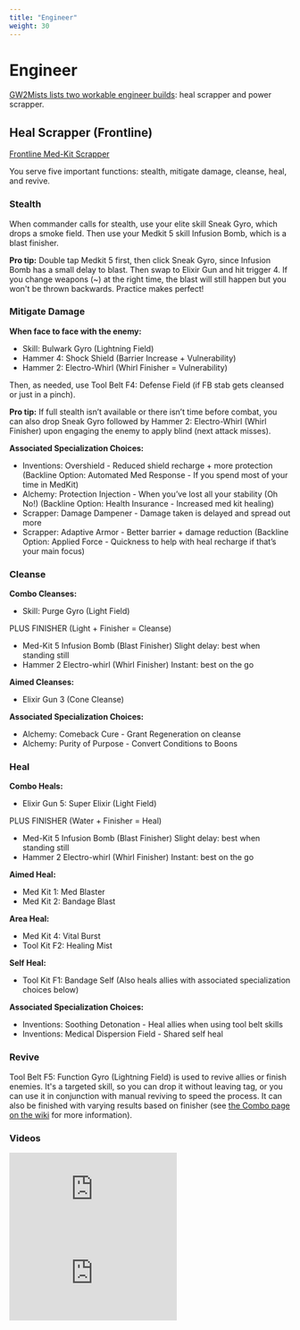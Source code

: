 ```yaml
---
title: "Engineer"
weight: 30
---
```


# Engineer

[GW2Mists lists two workable engineer builds](https://gw2mists.com/builds/engineer): heal scrapper and power scrapper.

## Heal Scrapper (Frontline)

[Frontline Med-Kit Scrapper](http://gw2skills.net/editor/?PeQAIlNUw8yZPMH2JeyTmtKA-zVJYjRBfZEUBUdC47hIAbgHA-w)

You serve five important functions: stealth, mitigate damage, cleanse, heal, and revive.

### Stealth

When commander calls for stealth, use your elite skill Sneak Gyro, which drops a smoke field. Then use your Medkit 5 skill Infusion Bomb, which is a blast finisher.

**Pro tip:** Double tap Medkit 5 first, then click Sneak Gyro, since Infusion Bomb has a small delay to blast. Then swap to Elixir Gun and hit trigger 4. If you change weapons (~) at the right time, the blast will still happen but you won't be thrown backwards. Practice makes perfect!

### Mitigate Damage

**When face to face with the enemy:**

* Skill: Bulwark Gyro (Lightning Field)
* Hammer 4: Shock Shield (Barrier Increase + Vulnerability)
* Hammer 2: Electro-Whirl (Whirl Finisher = Vulnerability)

Then, as needed, use Tool Belt F4: Defense Field (if FB stab gets cleansed or just in a pinch).

**Pro tip:** If full stealth isn’t available or there isn’t time before combat, you can also drop Sneak Gyro followed by Hammer 2: Electro-Whirl (Whirl Finisher) upon engaging the enemy to apply blind (next attack misses).

**Associated Specialization Choices:**

* Inventions: Overshield - Reduced shield recharge + more protection (Backline Option: Automated Med Response - If you spend most of your time in MedKit)
* Alchemy: Protection Injection - When you’ve lost all your stability (Oh No!) (Backline Option: Health Insurance - Increased med kit healing)
* Scrapper: Damage Dampener - Damage taken is delayed and spread out more
* Scrapper: Adaptive Armor - Better barrier + damage reduction (Backline Option: Applied Force - Quickness to help with heal recharge if that’s your main focus)

### Cleanse

**Combo Cleanses:**

* Skill: Purge Gyro (Light Field)

PLUS FINISHER (Light + Finisher = Cleanse)

* Med-Kit 5 Infusion Bomb (Blast Finisher) Slight delay: best when standing still
* Hammer 2 Electro-whirl (Whirl Finisher) Instant: best on the go

**Aimed Cleanses:**

* Elixir Gun 3 (Cone Cleanse)

**Associated Specialization Choices:**

* Alchemy: Comeback Cure - Grant Regeneration on cleanse
* Alchemy: Purity of Purpose - Convert Conditions to Boons

### Heal

**Combo Heals:**

* Elixir Gun 5: Super Elixir (Light Field)

PLUS FINISHER (Water + Finisher = Heal)

* Med-Kit 5 Infusion Bomb (Blast Finisher) Slight delay: best when standing still
* Hammer 2 Electro-whirl (Whirl Finisher) Instant: best on the go

**Aimed Heal:**

* Med Kit 1: Med Blaster
* Med Kit 2: Bandage Blast

**Area Heal:**

* Med Kit 4: Vital Burst
* Tool Kit F2: Healing Mist

**Self Heal:**

* Tool Kit F1: Bandage Self (Also heals allies with associated specialization choices below)

**Associated Specialization Choices:**

* Inventions: Soothing Detonation - Heal allies when using tool belt skills
* Inventions: Medical Dispersion Field - Shared self heal

### Revive

Tool Belt F5: Function Gyro (Lightning Field) is used to revive allies or finish enemies. It's a targeted skill, so you can drop it without leaving tag, or you can use it in conjunction with manual reviving to speed the process. It can also be finished with varying results based on finisher (see [the Combo page on the wiki](https://wiki.guildwars2.com/wiki/Combo) for more information).

### Videos

<div class="iframe-container">
<iframe src="https://www.youtube.com/embed/q0Yfg0WBjms" title="YouTube video player" frameborder="0" allow="accelerometer; autoplay; clipboard-write; encrypted-media; gyroscope; picture-in-picture" allowfullscreen></iframe>
</div>

<div class="iframe-container">
<iframe src="https://www.youtube.com/embed/y03T-sdGKSk" title="YouTube video player" frameborder="0" allow="accelerometer; autoplay; clipboard-write; encrypted-media; gyroscope; picture-in-picture" allowfullscreen></iframe>
</div>

